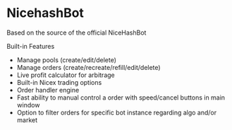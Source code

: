 # NicehashBot

Based on the source of the official NiceHashBot

Built-in Features

- Manage pools (create/edit/delete)
- Manage orders (create/recreate/refill/edit/delete)
- Live profit calculator for arbitrage
- Built-in Nicex trading options
- Order handler engine 
- Fast ability to manual control a order with speed/cancel buttons in main window
- Option to filter orders for specific bot instance regarding algo and/or market

